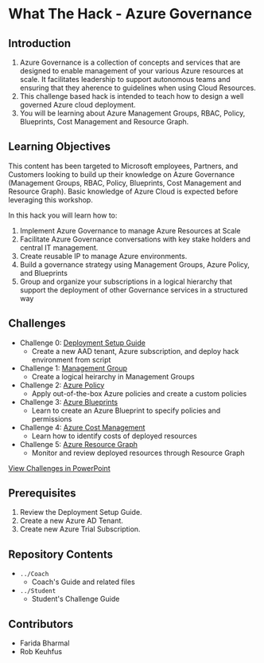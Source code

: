 # What The Hack - Azure Governance

## Introduction

1. Azure Governance is a collection of concepts and services that are designed to enable management of your various Azure resources at scale. It facilitates leadership to support autonomous teams and ensuring that they aherence to guidelines when using Cloud Resources.
2. This challenge based hack is intended to teach how to design a well governed Azure cloud deployment. 
3. You will be learning about Azure Management Groups, RBAC, Policy, Blueprints, Cost Management and Resource Graph.

## Learning Objectives

This content has been targeted to Microsoft employees, Partners, and Customers looking to build up their knowledge on Azure Governance (Management Groups, RBAC, Policy, Blueprints, Cost Management and Resource Graph). Basic knowledge of Azure Cloud is expected before leveraging this workshop.

In this hack you will learn how to:

1. Implement Azure Governance to manage Azure Resources at Scale
2. Facilitate Azure Governance conversations with key stake holders and central IT management.
3. Create reusable IP to manage Azure environments.
4.	Build a governance strategy using Management Groups, Azure Policy, and Blueprints
5.	Group and organize your subscriptions in a logical hierarchy that support the deployment of other Governance services in a structured way

## Challenges

- Challenge 0: [Deployment Setup Guide](https://github.com/microsoft/WhatTheHack/blob/master/022-AzureGovernance/Student/Challenge0-DeploymentSetupGuide.docx?raw=true)
   - Create a new AAD tenant, Azure subscription, and deploy hack environment from script
- Challenge 1: [Management Group](https://github.com/microsoft/WhatTheHack/blob/master/022-AzureGovernance/Student/AzureGovernance-Challenges.docx?raw=true)
   - Create a logical heirarchy in Management Groups
- Challenge 2: [Azure Policy](https://github.com/microsoft/WhatTheHack/blob/master/022-AzureGovernance/Student/AzureGovernance-Challenges.docx?raw=true)
   - Apply out-of-the-box Azure policies and create a custom policies
- Challenge 3: [Azure Blueprints](https://github.com/microsoft/WhatTheHack/blob/master/022-AzureGovernance/Student/AzureGovernance-Challenges.docx?raw=true)
   - Learn to create an Azure Blueprint to specify policies and permissions
- Challenge 4: [Azure Cost Management](https://github.com/microsoft/WhatTheHack/blob/master/022-AzureGovernance/Student/AzureGovernance-Challenges.docx?raw=true)
   - Learn how to identify costs of deployed resources
- Challenge 5: [Azure Resource Graph](https://github.com/microsoft/WhatTheHack/blob/master/022-AzureGovernance/Student/AzureGovernance-Challenges.docx?raw=true)
   - Monitor and review deployed resources through Resource Graph

[View Challenges in PowerPoint](https://github.com/microsoft/WhatTheHack/blob/master/022-AzureGovernance/Student/AzureGovernance-Challenges.pptx?raw=true)

## Prerequisites
1. Review the Deployment Setup Guide. 
2. Create a new Azure AD Tenant.
3. Create new Azure Trial Subscription. 

## Repository Contents
- `../Coach`
  - Coach's Guide and related files
- `../Student`
  - Student's Challenge Guide

## Contributors
- Farida Bharmal
- Rob Keuhfus